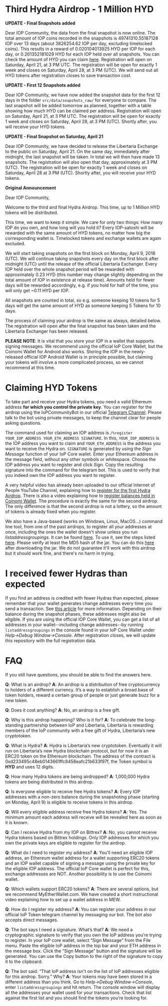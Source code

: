 Third Hydra Airdrop - 1 Million HYD
===================================

**UPDATE - Final Snapshots added**

Dear IOP Community, 
the data from the final snapshot is now online. The total amount of IOP coins recorded in the snapshots is 49741310.55187128 IOP over 13 days (about 3826254.62 IOP per day, excluding timelocked coins). This results in a reward of 0.020104013925 HYD per IOP for each day, or 0.261352181029 HYD for each IOP held over all snapshots. You can check the amount of HYD you can claim [here](src/data/processed/HYD_awarded.json). Registration will open on Saturday, April 21, at 3 PM UTC.  The registration will be open for exactly 1 week and closes on Saturday, April 28, at 3 PM (UTC). We will send out all HYD tokens after registration closes to save transaction cost.


**UPDATE - First 12 Snapshots added**

Dear IOP Community, 
we have now added the snapshot data for the first 12 days in the folder `src/data/snapshots_raw/` for everyone to compare. The last snapshot will be added tomorrow as planned, together with a table showing how much HYD can be claimed per address. Registration will open on Saturday, April 21, at 3 PM UTC.  The registration will be open for exactly 1 week and closes on Saturday, April 28, at 3 PM (UTC). Shortly after, you will receive your HYD tokens.


**UPDATE - Final Snapshot on Saturday, April 21**

Dear IOP Community, 
we have decided to release the Libertaria Exchange to the public on Saturday, April 21. On the same day, immediately after midnight, the last snapshot will be taken. In total we will then have made 13 snapshots. The registration will also open that day, approximately at 3 PM (UTC). The registration will be open for exactly 1 week and closes on Saturday, April 28 at 3 PM (UTC). Shortly after, you will receive your HYD tokens.

**Original Announcement**


Dear IOP Community,

Welcome to the third and final Hydra Airdrop. This time, up to 1 Million HYD tokens will be distributed. 

This time, we want to keep it simple. We care for only two things: How many IOP do you own, and how long will you hold it? Every IOP-satoshi will be rewarded with the same amount of HYD tokens, no matter how big the corresponding wallet is. Timelocked tokens and exchange wallets are again excluded.

We will start taking snapshots on the first block on Monday, April 9, 2018 (UTC). We will continue taking snapshots every day on the first block after midnight (UTC) until the release of the official Libertaria Exchanger. Every IOP held over the whole snapshot period will be rewarded with approximately 0.23 HYD (this number may change slightly depending on the total amount of IOP in existence at release time). Amounts held for fewer days will be rewarded accordingly, e.g. if you hold for half of the time, you will only get ~0.11 HYD per IOP.   

All snapshots are counted in total, so e.g. someone keeping 10 tokens for 5 days will get the same amount of HYD as someone keeping 5 Tokens for 10 days.

The process of claiming your airdrop is the same as always, detailed below. The registration will open after the final snapshot has been taken and the Libertaria Exchanger has been released.

**PLEASE NOTE**: It is vital that you store your IOP in a wallet that supports signing messages. We recommend using the official IoP Core Wallet, but the Coinomi Wallet for Android also works. Storing the IOP in the newly-released official IOP Android Wallet is in principle possible, but claiming your tokens will involve a more complicated process, so we cannot recommend at this time.


Claiming HYD Tokens
===================

To take part and receive your Hydra tokens, you need a valid Ethereum address **for which you control the private key**. You can register for the airdrop using the IoPCommunityBot in our official [Telegram Channel](https://t.me/IoPofficial). Please talk to the bot using private messages, to keep the channel clear for people asking questions. 

The command used for claiming an IOP address is `/%register YOUR_IOP_ADDRESS YOUR_ETH_ADDRESS SIGNATURE`. In this, `YOUR_IOP_ADDRESS` is the IOP address you want to claim and `YOUR_ETH_ADDRESS` is the address you want to receive the Hydra on. `SIGNATURE` is generated by using the *Sign Message* function of your IoP Core wallet. Enter your Ethereum address in the message field, without any other symbols or whitespace. Choose the IOP address you want to register and click *Sign*. Copy the resulting signature into the command for the telegram bot. This is used to verify that you indeed own the IOP address you want to register.

A very helpful video has already been uploaded to our official Internet of People YouTube Channel, explaining how to [register for the first Hydra Airdrop](https://youtu.be/hvMySKfQZ7Q). There is also a video explaining how to [register balances held in Coinomi Wallet](https://youtu.be/Hu6JHJPks30). The procedure is exactly the same for the second airdrop. The only difference is that the second airdrop is not a lottery, so the amount of tokens is already fixed when you register.

We also have a Java-based (works on Windows, Linux, MacOS...) command line tool, from one of the past airdrops, to register all your addresses at once, including the ones the wallet doesn't show unless you run *listaddressgroupings*. It can be found [here](https://github.com/libertaria-project/hydra-airdrop-2/raw/master/src/register/jar/ClaimAirdrop.jar). To use it, see the steps listed [here](https://github.com/libertaria-project/hydra-airdrop-2/blob/master/src/register/jar/README.md). Please verify at least the MD5 hash of the jar. You can do this [here](http://onlinemd5.com) after downloading the jar. We do not guarantee it'll work with this airdrop but it should work fine, and there's no harm in trying.


I received fewer Hydras than expected
=====================================

If you find an address is credited with fewer Hydras than expected, please remember that your wallet generates change addresses every time you send a transaction. See [this article](https://iop.global/change-addresses/) for more information. Depending on their balance during the snapshot phases, these addresses might also be eligible. If you are using the official IOP Core Wallet, you can get a list of all addresses in your wallet--including change addresses--by running `listaddressgroupings` in the console found in your IoP Core Wallet under *Help->Debug Window->Console*. After registration closes, we will update this repository with the full registration data. 



# FAQ


If you still have questions, you should be able to find the answers here.

**Q**: What is an airdrop?
**A**: An airdrop is a distribution of free cryptocurrency to holders of a different currency. It’s a way to establish a broad base of token holders, reward a certain group of people or just generate buzz for a new token.

**Q**: Does it cost anything?
**A**: No, an airdrop is a free gift.

**Q**: Why is this airdrop happening? Who is it for?
**A**: To celebrate the long-standing partnership between IoP and Libertaria, Libertaria is rewarding members of the IoP community with a free gift of Hydra, Libertaria’s new cryptotoken.

**Q**: What is Hydra?
**A**: Hydra is Libertaria’s new cryptotoken. Eventually it will run on Libertaria’s new Hydra blockchain protocol, but for now it is an ERC20 token on the Ethereum blockchain. The address of the contract is 0xd233495c48eb0143661ffc8458eafc21b633f97f, the Token symbol is **HYD** and uses 12 digits.

**Q**: How many Hydra tokens are being airdropped?
**A**: 1,000,000 Hydra tokens are being distributed in this airdrop.

**Q**: Is everyone eligible to receive free Hydra tokens?
**A**: Every IOP addresses with a non-zero balance during the snapshoting phase (starting on Monday, April 9) is eligible to receive tokens in this airdrop.

**Q**: Will every eligible address receive free Hydra tokens?
**A**: Yes. The minimum amount each address will receive will be revealed here as soon as it is known.

**Q**: Can I receive Hydra from my IOP on Bittrex?
**A**: No, you cannot receive Hydra tokens based on Bittrex holdings. Only IOP addresses for which you own the private keys are eligible to register for the airdrop.

**Q**: What do I need to register my address?
**A**: You’ll need an eligible IOP address, an Ethereum wallet address for a wallet supporting ERC20 tokens and an IOP wallet capable of signing a message using the private key for the eligible IOP address. The official IoP Core wallet is perfect for this, exchange addresses are NOT. Another possibility is to use the Coinomi wallet.

**Q**: Which wallets support ERC20 tokens?
**A**: There are several options, but we recommend MyEtherWallet.com. We have created a short instructional video explaining how to set up a wallet address in MEW.

**Q**: How do I register my address?
**A**: You can register your address in our official IoP Token telegram channel by messaging our bot. The bot also accepts direct messages.

**Q**: The bot says I need a signature. What’s that?
**A**: We need a cryptographic signature to verify that you own the IoP address you’re trying to register. In your IoP core wallet, select “Sign Message” from the File menu. Paste the eligible IoP address in the top bar and your ETH address in the message box. Click the “Sign Message” button and the signature will be generated. You can use the Copy button to the right of the signature to copy it to the clipboard.

**Q**: The bot said: “That IoP address isn't on the list of IoP addresses eligible for this airdrop. Sorry.” Why?
**A**: Your tokens may have been stored in a different address than you think. Go to *Help->Debug Window->Console*, enter `listaddressgroupings` and hit return. The console window will display all the addresses your wallet used for your transactions. Check that list against the first list and you should find the tokens you’re looking for.

